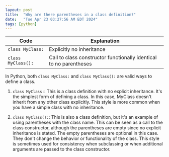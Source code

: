 ```yaml
---
layout: post
title:  "Why are there parentheses in a class definition?"
date:   "Tue Apr 23 03:27:56 AM EDT 2024"
tags: [python]
---
```


|Code               |Explanation                                                                                          |
|-------------------|-----------------------------------------------------------------------------------------------------|
|`class MyClass:`   | Explicitly no inheritance                                                                           |
|`class MyClass():` | Call to class constructor functionally identical to no parentheses                                  |


In Python, both `class MyClass:` and `class MyClass():` are valid ways to define a class.

1. `class MyClass:`: This is a class definition with no explicit inheritance. It's the simplest form of defining a class. In this case, MyClass doesn't inherit from any other class explicitly. This style is more common when you have a simple class with no inheritance.

2. `class MyClass():`: This is also a class definition, but it's an example of using parentheses with the class name. This can be seen as a call to the class constructor, although the parentheses are empty since no explicit inheritance is stated. The empty parentheses are optional in this case. They don't change the behavior or functionality of the class. This style is sometimes used for consistency when subclassing or when additional arguments are passed to the class constructor.
